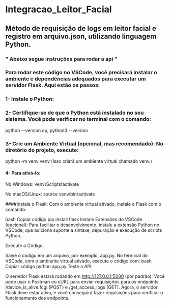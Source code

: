 # Integracao_Leitor_Facial
## Método de requisição de logs em leitor facial e registro em arquivo.json, utilizando linguagem Python. ##

### " Abaixo segue instruções para rodar a api " ###

### Para rodar este código no VSCode, você precisará instalar o ambiente e dependências adequados para executar um servidor Flask. Aqui estão os passos: ###

### 1- Instale o Python: ####

### 2- Certifique-se de que o Python está instalado no seu sistema. Você pode verificar no terminal com o comando: ###

python --version
ou,
python3 --version

### 3- Crie um Ambiente Virtual (opcional, mas recomendado): No diretório do projeto, execute: ###

python -m venv venv   (Isso criará um ambiente virtual chamado venv.)

#### 4- Para ativá-lo: ####

No Windows:
venv\Scripts\activate

No macOS/Linux:
source venv/bin/activate

####Instale o Flask: Com o ambiente virtual ativado, instale o Flask com o comando:

bash
Copiar código
pip install flask
Instale Extensões do VSCode (opcional): Para facilitar o desenvolvimento, instale a extensão Python no VSCode, que adiciona suporte a sintaxe, depuração e execução de scripts Python.

Execute o Código:

Salve o código em um arquivo, por exemplo, app.py.
No terminal do VSCode, com o ambiente virtual ativado, execute o código com:
bash
Copiar código
python app.py
Teste a API:

O servidor Flask estará rodando em http://127.0.0.1:5000 (por padrão).
Você pode usar o Postman ou cURL para enviar requisições para os endpoints /device_is_alive.fcgi (POST) e /get_access_logs (GET).
Agora, o servidor Flask deve estar ativo, e você conseguirá fazer requisições para verificar o funcionamento dos endpoints.
